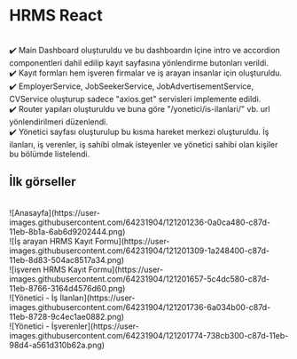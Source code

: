 # HRMS React

<br/>
✔️ Main Dashboard oluşturuldu ve bu dashboardın içine intro ve accordion componentleri dahil edilip kayıt sayfasına yönlendirme butonları verildi.
<br/>
✔️ Kayıt formları hem işveren firmalar ve iş arayan insanlar için oluşturuldu.
<br/>
✔️ EmployerService, JobSeekerService, JobAdvertisementService, CVService oluşturup sadece "axios.get" servisleri implemente edildi.
<br/>
✔️ Router yapıları oluşturuldu ve buna göre "/yonetici/is-ilanlari/" vb. url yönlendirilmeri düzenlendi.
<br/>
✔️ Yönetici sayfası oluşturulup bu kısma hareket merkezi oluşturuldu. İş ilanları, iş verenler, iş sahibi olmak isteyenler ve yönetici sahibi olan kişiler bu bölümde listelendi.
<br/>


## İlk görseller
<br/>
![Anasayfa](https://user-images.githubusercontent.com/64231904/121201236-0a0ca480-c87d-11eb-8b1a-6ab6d9202444.png)
<br/>
![İş arayan HRMS Kayıt Formu](https://user-images.githubusercontent.com/64231904/121201309-1a248400-c87d-11eb-8d83-504ac8517a34.png)
<br/>
![işveren HRMS Kayıt Formu](https://user-images.githubusercontent.com/64231904/121201657-5c4dc580-c87d-11eb-8766-3164d4576d60.png)
<br/>
![Yönetici - İş İlanları](https://user-images.githubusercontent.com/64231904/121201736-6a034b00-c87d-11eb-8728-9c4ec1ae0882.png)
<br/>
![Yönetici - İşverenler](https://user-images.githubusercontent.com/64231904/121201774-738cb300-c87d-11eb-98d4-a561d310b62a.png)

